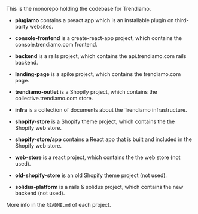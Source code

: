 This is the monorepo holding the codebase for Trendiamo.

- **plugiamo** contains a preact app which is an installable plugin on third-party websites.
- **console-frontend** is a create-react-app project, which contains the console.trendiamo.com frontend.
- **backend** is a rails project, which contains the api.trendiamo.com rails backend.
- **landing-page** is a spike project, which contains the trendiamo.com page.
- **trendiamo-outlet** is a Shopify project, which contains the collective.trendiamo.com store.
- **infra** is a collection of documents about the Trendiamo infrastructure.

- **shopify-store** is a Shopify theme project, which contains the the Shopify web store.
- **shopify-store/app** contains a React app that is built and included in the Shopify web store.
- **web-store** is a react project, which contains the the web store (not used).
- **old-shopify-store** is an old Shopify theme project (not used).
- **solidus-platform** is a rails & solidus project, which contains the new backend (not used).

More info in the `README.md` of each project.

